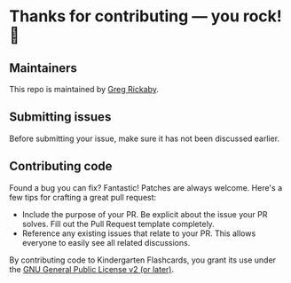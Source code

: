 # Thanks for contributing — you rock! 🤘

## Maintainers

This repo is maintained by [Greg Rickaby](https://gregrickaby.com/).

## Submitting issues

Before submitting your issue, make sure it has not been discussed earlier.

## Contributing code

Found a bug you can fix? Fantastic! Patches are always welcome. Here's a few tips for crafting a great pull request:

- Include the purpose of your PR. Be explicit about the issue your PR solves. Fill out the Pull Request template completely.
- Reference any existing issues that relate to your PR. This allows everyone to easily see all related discussions.

By contributing code to Kindergarten Flashcards, you grant its use under the [GNU General Public License v2 (or later)](https://github.com/gregrickaby/bernies-mittens/blob/main/LICENSE.md).
